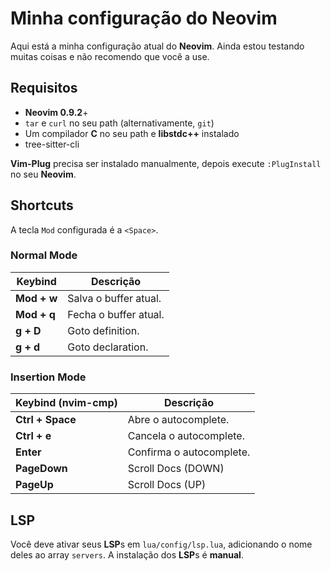 # Minha configuração do Neovim
Aqui está a minha configuração atual do **Neovim**. Ainda estou 
testando muitas coisas e não recomendo que você a use.

## Requisitos

* **Neovim 0.9.2**+
* `tar` e `curl` no seu path (alternativamente, `git`)
* Um compilador **C** no seu path e **libstdc++** instalado
* tree-sitter-cli

**Vim-Plug** precisa ser instalado manualmente, depois 
execute `:PlugInstall` no seu **Neovim**.

## Shortcuts
A tecla `Mod` configurada é a `<Space>`.

### Normal Mode
| Keybind          | Descrição              |
|------------------|------------------------|
| **Mod + w**      | Salva o buffer atual.  |
| **Mod + q**      | Fecha o buffer atual.  |
| **g + D**        | Goto definition.       |
| **g + d**        | Goto declaration.      |

### Insertion Mode
| Keybind (nvim-cmp)    | Descrição                |
|-----------------------|--------------------------|
| **Ctrl + Space**      | Abre o autocomplete.     |
| **Ctrl + e**          | Cancela o autocomplete.  |
| **Enter**             | Confirma o autocomplete. |
| **PageDown**          | Scroll Docs (DOWN)       |
| **PageUp**            | Scroll Docs (UP)         |

## LSP
Você deve ativar seus **LSP**s em `lua/config/lsp.lua`, adicionando o nome 
deles ao array `servers`. A instalação dos **LSP**s é **manual**.
